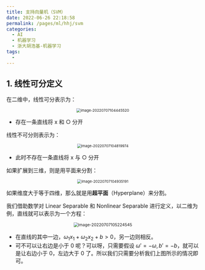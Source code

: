 ```yaml
---
title: 支持向量机（SVM）
date: 2022-06-26 22:18:58
permalink: /pages/ml/hhj/svm
categories:
  - AI
  - 机器学习
  - 浙大胡浩基-机器学习
tags:
  - 
---
```


## 1. 线性可分定义

在二维中，线性可分表示为：

<center><img src="https://notebook-img-1304596351.cos.ap-beijing.myqcloud.com/img/image-20220707104445520.png" alt="image-20220707104445520" style="zoom: 67%;" /></center>

+ 存在一条直线将 x 和 ○ 分开

线性不可分则表示为：

<center><img src="https://notebook-img-1304596351.cos.ap-beijing.myqcloud.com/img/image-20220707104819974.png" alt="image-20220707104819974" style="zoom:67%;" /></center>

+ 此时不存在一条直线将 x 与 ○ 分开

如果扩展到三维，则是用平面来分割：

<center><img src="https://notebook-img-1304596351.cos.ap-beijing.myqcloud.com/img/image-20220707104935191.png" alt="image-20220707104935191" style="zoom: 67%;" /></center>

如果维度大于等于四维，那么就是用**超平面**（Hyperplane）来分割。

我们借助数学对 Linear Separable 和 Nonlinear Separable 进行定义，以二维为例，直线就可以表示为一个方程：

<center><img src="https://notebook-img-1304596351.cos.ap-beijing.myqcloud.com/img/image-20220707105224545.png" alt="image-20220707105224545" style="zoom:75%;" /></center>

+ 在直线的其中一边，$\omega_1 x_1 + \omega_2 x_2 + b \gt 0$，另一边则相反。
+ 可不可以让右边是小于 0 呢？可以呀，只需要假设 $\omega'=-\omega, b'=-b$，就可以是让右边小于 0，左边大于 0 了。所以我们只需要分析我们上图所示的情况即可。